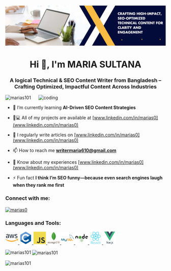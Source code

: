 ![logo]( https://github.com/marias101/RankedWrites/blob/main/Banner.png)
<h1 align="center">Hi 👋, I'm MARIA SULTANA</h1>
<h3 align="center">A logical Technical & SEO Content Writer from Bangladesh – Crafting Optimized, Impactful Content Across Industries</h3>
<img align="right" alt="coding" width="400" src=" https://user-images.githubusercontent...">
<p align="left"> <img src="https://komarev.com/ghpvc/?username=marias101&label=Profile%20views&color=0e75b6&style=flat" alt="marias101" /> </p>

- 🌱 I’m currently learning **AI-Driven SEO Content Strategies**

- 👨💻 All of my projects are available at [www.linkedin.com/in/marias0](www.linkedin.com/in/marias0)

- 📝 I regularly write articles on [www.linkedin.com/in/marias0](www.linkedin.com/in/marias0)

- 📫 How to reach me **writermaria610@gmail.com**

- 📄 Know about my experiences [www.linkedin.com/in/marias0](www.linkedin.com/in/marias0)

- ⚡ Fun fact **I think I’m SEO funny—because even search engines laugh when they rank me first**

<h3 align="left">Connect with me:</h3>
<p align="left">
<a href="https://linkedin.com/in/marias0" target="blank"><img align="center" src="https://raw.githubusercontent.com/rahuldkjain/github-profile-readme-generator/master/src/images/icons/Social/linked-in-alt.svg" alt="marias0" height="30" width="40" /></a>
</p>

<h3 align="left">Languages and Tools:</h3>
<p align="left"> <a href="https://aws.amazon.com" target="_blank" rel="noreferrer"> <img src="https://raw.githubusercontent.com/devicons/devicon/master/icons/amazonwebservices/amazonwebservices-original-wordmark.svg" alt="aws" width="40" height="40"/> </a> <a href="https://www.cprogramming.com/" target="_blank" rel="noreferrer"> <img src="https://raw.githubusercontent.com/devicons/devicon/master/icons/c/c-original.svg" alt="c" width="40" height="40"/> </a> <a href="https://developer.mozilla.org/en-US/docs/Web/JavaScript" target="_blank" rel="noreferrer"> <img src="https://raw.githubusercontent.com/devicons/devicon/master/icons/javascript/javascript-original.svg" alt="javascript" width="40" height="40"/> </a> <a href="https://www.mongodb.com/" target="_blank" rel="noreferrer"> <img src="https://raw.githubusercontent.com/devicons/devicon/master/icons/mongodb/mongodb-original-wordmark.svg" alt="mongodb" width="40" height="40"/> </a> <a href="https://www.mysql.com/" target="_blank" rel="noreferrer"> <img src="https://raw.githubusercontent.com/devicons/devicon/master/icons/mysql/mysql-original-wordmark.svg" alt="mysql" width="40" height="40"/> </a> <a href="https://nodejs.org" target="_blank" rel="noreferrer"> <img src="https://raw.githubusercontent.com/devicons/devicon/master/icons/nodejs/nodejs-original-wordmark.svg" alt="nodejs" width="40" height="40"/> </a> <a href="https://reactjs.org/" target="_blank" rel="noreferrer"> <img src="https://raw.githubusercontent.com/devicons/devicon/master/icons/react/react-original-wordmark.svg" alt="react" width="40" height="40"/> </a> <a href="https://vuejs.org/" target="_blank" rel="noreferrer"> <img src="https://raw.githubusercontent.com/devicons/devicon/master/icons/vuejs/vuejs-original-wordmark.svg" alt="vuejs" width="40" height="40"/> </a> </p>

<p><img align="left" src="https://github-readme-stats.vercel.app/api/top-langs?username=marias101&show_icons=true&locale=en&layout=compact" alt="marias101" /></p>

<p>&nbsp;<img align="center" src="https://github-readme-stats.vercel.app/api?username=marias101&show_icons=true&locale=en" alt="marias101" /></p>

<p><img align="center" src="https://github-readme-streak-stats.herokuapp.com/?user=marias101&" alt="marias101" /></p>
